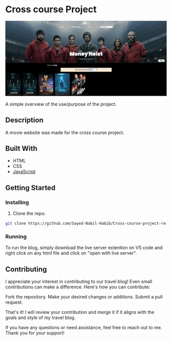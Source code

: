 # Cross course Project

![image](./materials/cross-courese-project.png)

A simple overview of the use/purpose of the project.

## Description

A movie website was made for the cross course project.

## Built With

- HTML
- CSS
- [JavaScript](https://www.javascript.com/)

## Getting Started

### Installing

1. Clone the repo:

```bash
git clone https://github.com/Sayed-Nabil-Habib/Cross-course-project-re-design
```

### Running

To run the blog, simply download the live server extention on VS code and right click on any html file and click on "open with live server".

## Contributing

I appreciate your interest in contributing to our travel blog! Even small contributions can make a difference. Here's how you can contribute:

Fork the repository.
Make your desired changes or additions.
Submit a pull request.

That's it! I will review your contribution and merge it if it aligns with the goals and style of my travel blog.

If you have any questions or need assistance, feel free to reach out to me. Thank you for your support!
